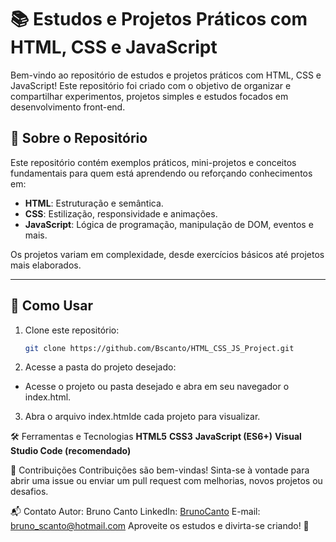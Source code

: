 # 📚 Estudos e Projetos Práticos com HTML, CSS e JavaScript

Bem-vindo ao repositório de estudos e projetos práticos com HTML, CSS e JavaScript! Este repositório foi criado com o objetivo de organizar e compartilhar experimentos, projetos simples e estudos focados em desenvolvimento front-end.

## 🧾 Sobre o Repositório

Este repositório contém exemplos práticos, mini-projetos e conceitos fundamentais para quem está aprendendo ou reforçando conhecimentos em:

- **HTML**: Estruturação e semântica.
- **CSS**: Estilização, responsividade e animações.
- **JavaScript**: Lógica de programação, manipulação de DOM, eventos e mais.

Os projetos variam em complexidade, desde exercícios básicos até projetos mais elaborados.

---



## 🚀 Como Usar

1. Clone este repositório:
   ```bash
   git clone https://github.com/Bscanto/HTML_CSS_JS_Project.git
   ```

2. Acesse a pasta do projeto desejado:

 - Acesse o projeto ou pasta desejado e abra em seu navegador o index.html.

3. Abra o arquivo index.htmlde cada projeto para visualizar.


🛠️ Ferramentas e Tecnologias
**HTML5**
**CSS3**
**JavaScript (ES6+)**
**Visual Studio Code (recomendado)**


📝 Contribuições
Contribuições são bem-vindas! Sinta-se à vontade para abrir uma issue ou enviar um pull request com melhorias, novos projetos ou desafios.


📬 Contato
Autor: Bruno Canto
LinkedIn: [BrunoCanto](https://www.linkedin.com/in/brunosilvacanto/)
E-mail: bruno_scanto@hotmail.com
Aproveite os estudos e divirta-se criando! 🚀
